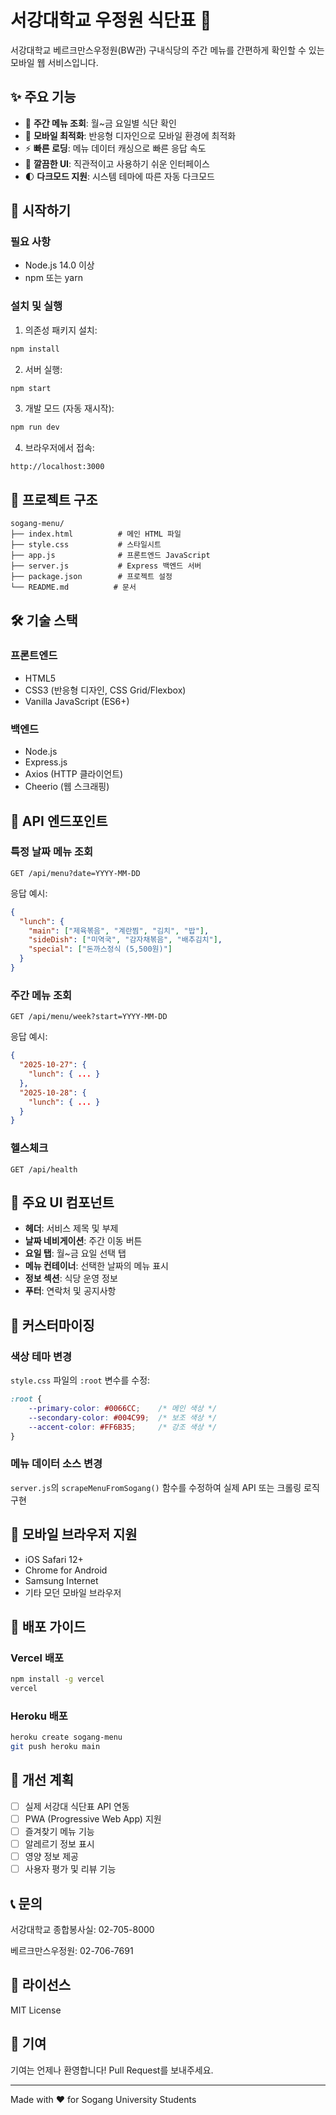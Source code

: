 # 서강대학교 우정원 식단표 📱

서강대학교 베르크만스우정원(BW관) 구내식당의 주간 메뉴를 간편하게 확인할 수 있는 모바일 웹 서비스입니다.

## ✨ 주요 기능

- 📅 **주간 메뉴 조회**: 월~금 요일별 식단 확인
- 📱 **모바일 최적화**: 반응형 디자인으로 모바일 환경에 최적화
- ⚡ **빠른 로딩**: 메뉴 데이터 캐싱으로 빠른 응답 속도
- 🎨 **깔끔한 UI**: 직관적이고 사용하기 쉬운 인터페이스
- 🌓 **다크모드 지원**: 시스템 테마에 따른 자동 다크모드

## 🚀 시작하기

### 필요 사항

- Node.js 14.0 이상
- npm 또는 yarn

### 설치 및 실행

1. 의존성 패키지 설치:
```bash
npm install
```

2. 서버 실행:
```bash
npm start
```

3. 개발 모드 (자동 재시작):
```bash
npm run dev
```

4. 브라우저에서 접속:
```
http://localhost:3000
```

## 📁 프로젝트 구조

```
sogang-menu/
├── index.html          # 메인 HTML 파일
├── style.css           # 스타일시트
├── app.js              # 프론트엔드 JavaScript
├── server.js           # Express 백엔드 서버
├── package.json        # 프로젝트 설정
└── README.md          # 문서
```

## 🛠️ 기술 스택

### 프론트엔드
- HTML5
- CSS3 (반응형 디자인, CSS Grid/Flexbox)
- Vanilla JavaScript (ES6+)

### 백엔드
- Node.js
- Express.js
- Axios (HTTP 클라이언트)
- Cheerio (웹 스크래핑)

## 📖 API 엔드포인트

### 특정 날짜 메뉴 조회
```
GET /api/menu?date=YYYY-MM-DD
```

응답 예시:
```json
{
  "lunch": {
    "main": ["제육볶음", "계란찜", "김치", "밥"],
    "sideDish": ["미역국", "감자채볶음", "배추김치"],
    "special": ["돈까스정식 (5,500원)"]
  }
}
```

### 주간 메뉴 조회
```
GET /api/menu/week?start=YYYY-MM-DD
```

응답 예시:
```json
{
  "2025-10-27": {
    "lunch": { ... }
  },
  "2025-10-28": {
    "lunch": { ... }
  }
}
```

### 헬스체크
```
GET /api/health
```

## 🎨 주요 UI 컴포넌트

- **헤더**: 서비스 제목 및 부제
- **날짜 네비게이션**: 주간 이동 버튼
- **요일 탭**: 월~금 요일 선택 탭
- **메뉴 컨테이너**: 선택한 날짜의 메뉴 표시
- **정보 섹션**: 식당 운영 정보
- **푸터**: 연락처 및 공지사항

## 🔧 커스터마이징

### 색상 테마 변경
`style.css` 파일의 `:root` 변수를 수정:

```css
:root {
    --primary-color: #0066CC;    /* 메인 색상 */
    --secondary-color: #004C99;  /* 보조 색상 */
    --accent-color: #FF6B35;     /* 강조 색상 */
}
```

### 메뉴 데이터 소스 변경
`server.js`의 `scrapeMenuFromSogang()` 함수를 수정하여 실제 API 또는 크롤링 로직 구현

## 📱 모바일 브라우저 지원

- iOS Safari 12+
- Chrome for Android
- Samsung Internet
- 기타 모던 모바일 브라우저

## 🚀 배포 가이드

### Vercel 배포
```bash
npm install -g vercel
vercel
```

### Heroku 배포
```bash
heroku create sogang-menu
git push heroku main
```

## 📝 개선 계획

- [ ] 실제 서강대 식단표 API 연동
- [ ] PWA (Progressive Web App) 지원
- [ ] 즐겨찾기 메뉴 기능
- [ ] 알레르기 정보 표시
- [ ] 영양 정보 제공
- [ ] 사용자 평가 및 리뷰 기능

## 📞 문의

서강대학교 종합봉사실: 02-705-8000

베르크만스우정원: 02-706-7691

## 📄 라이선스

MIT License

## 🙏 기여

기여는 언제나 환영합니다! Pull Request를 보내주세요.

---

Made with ❤️ for Sogang University Students

